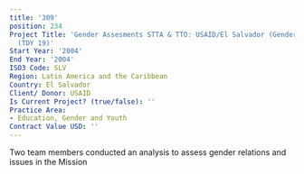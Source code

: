 ```yaml
---
title: '309'
position: 234
Project Title: 'Gender Assesments STTA & TTO: USAID/El Salvador (Gender Assessment)
  (TDY 19)'
Start Year: '2004'
End Year: '2004'
ISO3 Code: SLV
Region: Latin America and the Caribbean
Country: El Salvador
Client/ Donor: USAID
Is Current Project? (true/false): ''
Practice Area:
- Education, Gender and Youth
Contract Value USD: ''
---
```


Two team members conducted an analysis to assess gender relations and issues in the Mission